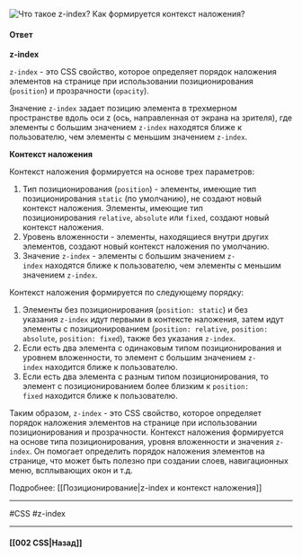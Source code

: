 ![Что такое `z-index`? Как формируется контекст наложения?](https://youtu.be/GZUy2i6QN7o?t=102)

#### Ответ

**z-index**

`z-index` - это CSS свойство, которое определяет порядок наложения элементов на странице при использовании позиционирования (`position`) и прозрачности (`opacity`). 

Значение `z-index` задает позицию элемента в трехмерном пространстве вдоль оси z (ось, направленная от экрана на зрителя), где элементы с большим значением `z-index` находятся ближе к пользователю, чем элементы с меньшим значением `z-index`.

**Контекст наложения**

Контекст наложения формируется на основе трех параметров:
1. Тип позиционирования (`position`) - элементы, имеющие тип позиционирования `static` (по умолчанию), не создают новый контекст наложения. Элементы, имеющие тип позиционирования `relative`, `absolute` или `fixed`, создают новый контекст наложения.
2. Уровень вложенности - элементы, находящиеся внутри других элементов, создают новый контекст наложения по умолчанию.
3. Значение `z-index` - элементы с большим значением `z-index` находятся ближе к пользователю, чем элементы с меньшим значением `z-index`.

Контекст наложения формируется по следующему порядку:
1. Элементы без позиционирования (`position: static`) и без указания `z-index` идут первыми в контексте наложения, затем идут элементы с позиционированием (`position: relative`, `position: absolute`, `position: fixed`), также без указания `z-index`.
2. Если есть два элемента с одинаковым типом позиционирования и уровнем вложенности, то элемент с большим значением `z-index` находится ближе к пользователю.
3. Если есть два элемента с разным типом позиционирования, то элемент с позиционированием более близким к `position: fixed` находится ближе к пользователю.

Таким образом, `z-index` - это CSS свойство, которое определяет порядок наложения элементов на странице при использовании позиционирования и прозрачности. Контекст наложения формируется на основе типа позиционирования, уровня вложенности и значения `z-index`. Он помогает определить порядок наложения элементов на странице, что может быть полезно при создании слоев, навигационных меню, всплывающих окон и т.д.

Подробнее: [[Позиционирование|z-index и контекст наложения]]

___
#CSS #z-index 

___

#### [[002 CSS|Назад]]